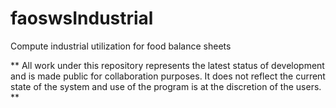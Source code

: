 # faoswsIndustrial
Compute industrial utilization for food balance sheets

** All work under this repository represents the latest status of development and is made public for collaboration purposes. It does not reflect the current state of the system and use of the program is at the discretion of the users. **

